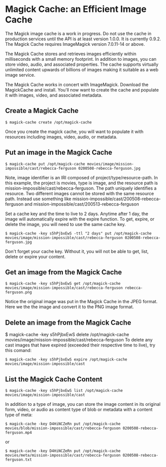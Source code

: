 # Magick Cache: an Efficient Image Cache

The Magick image cache is a work in progress. Do not use the cache in production services until the API is at least version 1.0.0. It is currently 0.9.2. The Magick Cache requires ImageMagick version 7.0.11-14 or above.

The Magick Cache stores and retrieves images efficiently within milliseconds with a small memory footprint. In addition to images, you can store video, audio, and associated properties. The cache supports virtually unlimited content upwards of billions of images making it suitable as a web image service.

The Magick Cache works in concert with ImageMagick. Download the MagickCache and install. You'll now want to create the cache and populate it with images, video, and associated metadata.

## Create a Magick Cache

```
$ magick-cache create /opt/magick-cache
```

Once you create the magick cache, you will want to populate it with resources including images, video, audio, or metadata.

## Put an image in the Magick Cache

```
$ magick-cache put /opt/magick-cache movies/image/mission-impossible/cast/rebecca-ferguson 0200508-rebecca-ferguson.jpg
```

Note, image identifier is an IRI composed of project/type/resource-path. In this example, the project is movies, type is image, and the resource path is mission-impossible/cast/rebecca-ferguson. The path uniquely identifies a resource. Two different images cannot be stored with the same resource path. Instead use something like mission-impossible/cast/200508-rebecca-ferguson and mission-impossible/cast/200513-rebecca-ferguson

Set a cache key and the time to live to 2 days. Anytime after 1 day, the image will automatically expire with the expire function. To get, expire, or delete the image, you will need to use the same cache key.

```
$ magick-cache -key s5hPjbxEwS -ttl "2 days" put /opt/magick-cache movies/image/mission-impossible/cast/rebecca-ferguson 0200508-rebecca-ferguson.jpg
```

Don't forget your cache key. Without it, you will not be able to get, list, delete or expire your content.

## Get an image from the Magick Cache

```
$ magick-cache -key s5hPjbxEwS get /opt/magick-cache movies/image/mission-impossible/cast/rebecca-ferguson rebecca-ferguson.png
```

Notice the original image was put in the Magick Cache in the JPEG format. Here we the the image and convert it to the PNG image format.

## Delete an image from the Magick Cache
$ magick-cache -key s5hPjbxEwS delete /opt/magick-cache movies/image/mission-impossible/cast/rebecca-ferguson 
To delete any cast images that have expired (exceeded their respective time to live), try this comand:

```
$ magick-cache -key s5hPjbxEwS expire /opt/magick-cache movies/image/mission-impossible/cast
```

## List the Magick Cache Content

```
$ magick-cache -key s5hPjbxEwS list /opt/magick-cache movies/image/mission-impossible/cast
```

In addition to a type of image, you can store the image content in its original form, video, or audio as content type of blob or metadata with a content type of meta:

```
$ magick-cache -key D4HiNCZeRn put /opt/magick-cache movies/blob/mission-impossible/cast/rebecca-ferguson 0200508-rebecca-ferguson.mp4
```

or

```
$ magick-cache -key D4HiNCZeRn put /opt/magick-cache movies/meta/mission-impossible/cast/rebecca-ferguson 0200508-rebecca-ferguson.txt
```
